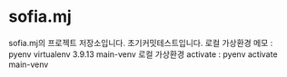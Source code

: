 # sofia.mj
sofia.mj의 프로젝트 저장소입니다.
초기커밋테스트입니다.
로컬 가상환경 메모 : pyenv virtualenv 3.9.13 main-venv
로컬 가상환경 activate : pyenv activate main-venv
